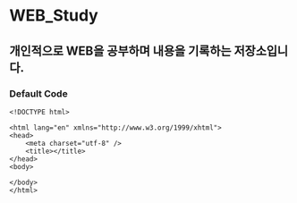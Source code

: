 # WEB_Study

## 개인적으로 WEB을 공부하며 내용을 기록하는 저장소입니다.

### Default Code

```
<!DOCTYPE html>

<html lang="en" xmlns="http://www.w3.org/1999/xhtml">
<head>
    <meta charset="utf-8" />
    <title></title>
</head>
<body>

</body>
</html>
```
